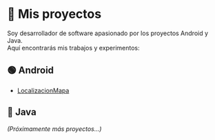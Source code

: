 # 📂 Mis proyectos
Soy desarrollador de software apasionado por los proyectos Android y Java.  
Aquí encontrarás mis trabajos y experimentos:

## 🟢 Android
- [LocalizacionMapa](https://github.com/JorgeBenitezA/LocalizacionMapa)


## 🔵 Java
*(Próximamente más proyectos...)*

